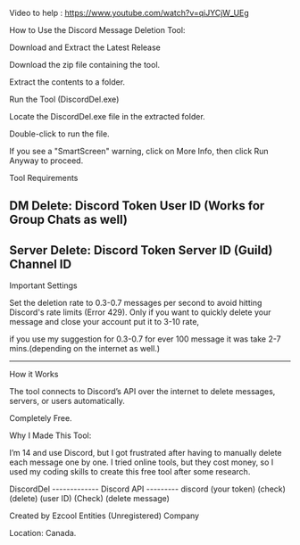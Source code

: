 Video to help : https://www.youtube.com/watch?v=qiJYCjW_UEg

How to Use the Discord Message Deletion Tool:

Download and Extract the Latest Release

Download the zip file containing the tool.

Extract the contents to a folder.

Run the Tool (DiscordDel.exe)

Locate the DiscordDel.exe file in the extracted folder.

Double-click to run the file.

If you see a "SmartScreen" warning, click on More Info, then click Run Anyway to proceed.

Tool Requirements

DM Delete:
Discord Token
User ID (Works for Group Chats as well)
------------------------------------------
Server Delete:
Discord Token
Server ID (Guild)
Channel ID
--------------------------
Important Settings

Set the deletion rate to 0.3-0.7 messages per second to avoid hitting Discord's rate limits (Error 429).
Only if you want to quickly delete your message and close your account put it to 3-10 rate,

if you use my suggestion for 0.3-0.7 for ever 100 message it was take 2-7 mins.(depending on the internet as well.)

---------------------------------------------------------------------------------------------------
How it Works

The tool connects to Discord’s API over the internet to delete messages, servers, or users automatically.

Completely Free.

Why I Made This Tool:

I’m 14 and use Discord, but I got frustrated after having to manually delete each message one by one.
I tried online tools, but they cost money, so I used my coding skills to create this free tool after some research.


DiscordDel      ------------- Discord API  --------- discord 
(your token)                   (check)                (delete)
(user ID)                      (Check)                 (delete message)


Created by Ezcool Entities (Unregistered) Company

Location: Canada.
